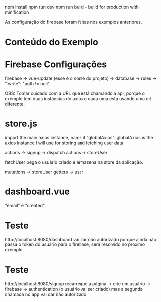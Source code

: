 npm install
npm run dev
npm run build - build for production with minification


As configuração do firebase foram feitas nos exemplos anteriores.

# Conteúdo do Exemplo

# Firebase Configurações
firebase -> vue-update (esse é o nome do projeto) -> database -> rules -> ".write": "auth != null"

OBS: Tomar cuidado com a URL que está chamando a api, porque
o exemplo tem duas instâncias do axios e cada uma está usando uma url diferente.

# store.js
import the main axios instance, name it "globalAxios".
globalAxios is the axios instance I will use for storing and fetching user data.

actions -> signup -> dispatch
actions -> storeUser

fetchUser pega o usuário criado e armazena na store da aplicação.

mutations -> storeUser
getters -> user

# dashboard.vue
"email" e "created"

# Teste
http://localhost:8080/dashboard
vai dar não autorizado porque ainda não passa o token do usuário para o firebase, será
resolvido no próximo exemplo.



# Teste
http://localhost:8080/signup
recarregue a página -> crie um usuário -> firebase -> authentication (o usuário vai ser criado) mas a segunda
chamada no app vai dar não autorizado